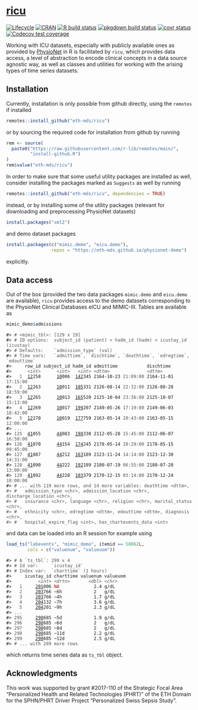 
<!-- README.md is generated from README.Rmd. Please edit that file -->

# [ricu](https://eth-mds.github.io/ricu/)

<!-- badges: start -->

[![Lifecycle](https://img.shields.io/badge/lifecycle-stable-brightgreen.svg)](https://lifecycle.r-lib.org/articles/stages.html#stable)
[![CRAN](https://www.r-pkg.org/badges/version/ricu)](https://cran.r-project.org/package=ricu)
[![R build
status](https://github.com/eth-mds/ricu/workflows/check/badge.svg)](https://github.com/eth-mds/ricu/actions?query=workflow%3Acheck)
[![pkgdown build
status](https://github.com/eth-mds/ricu/workflows/pkgdown/badge.svg)](https://github.com/eth-mds/ricu/actions?query=workflow%3Apkgdown)
[![covr
status](https://github.com/eth-mds/ricu/workflows/coverage/badge.svg)](https://github.com/eth-mds/ricu/actions?query=workflow%3Acoverage)
[![Codecov test
coverage](https://codecov.io/gh/eth-mds/ricu/branch/main/graph/badge.svg?token=gQisoami9F)](https://app.codecov.io/gh/eth-mds/ricu)
<!-- badges: end -->

Working with ICU datasets, especially with publicly available ones as
provided by [PhysioNet](https://physionet.org) in R is facilitated by
`ricu`, which provides data access, a level of abstraction to encode
clinical concepts in a data source agnostic way, as well as classes and
utilities for working with the arising types of time series datasets.

## Installation

Currently, installation is only possible from github directly, using the
`remotes` if installed

``` r
remotes::install_github("eth-mds/ricu")
```

or by sourcing the required code for installation from github by running

``` r
rem <- source(
  paste0("https://raw.githubusercontent.com/r-lib/remotes/main/",
         "install-github.R")
)
rem$value("eth-mds/ricu")
```

In order to make sure that some useful utility packages are installed as
well, consider installing the packages marked as `Suggests` as well by
running

``` r
remotes::install_github("eth-mds/ricu", dependencies = TRUE)
```

instead, or by installing some of the utility packages (relevant for
downloading and preprocessing PhysioNet datasets)

``` r
install.packages("xml2")
```

and demo dataset packages

``` r
install.packages(c("mimic.demo", "eicu.demo"),
                 repos = "https://eth-mds.github.io/physionet-demo")
```

explicitly.

## Data access

Out of the box (provided the two data packages `mimic.demo` and
`eicu.demo` are available), `ricu` provides access to the demo datasets
corresponding to the PhysioNet Clinical Databases eICU and MIMIC-III.
Tables are available as

``` r
mimic_demo$admissions
```

<PRE class="fansi fansi-output"><CODE>#&gt; <span style='color: #555555;'># &lt;mimic_tbl&gt;: [129 x 19]</span>
#&gt; <span style='color: #555555;'># ID options:  subject_id (patient) &lt; hadm_id (hadm) &lt; icustay_id (icustay)</span>
#&gt; <span style='color: #555555;'># Defaults:    `admission_type` (val)</span>
#&gt; <span style='color: #555555;'># Time vars:   `admittime`, `dischtime`, `deathtime`, `edregtime`, `edouttime`</span>
#&gt;     row_id subject_id hadm_id admittime           dischtime
#&gt;      <span style='color: #555555; font-style: italic;'>&lt;int&gt;</span>      <span style='color: #555555; font-style: italic;'>&lt;int&gt;</span>   <span style='color: #555555; font-style: italic;'>&lt;int&gt;</span> <span style='color: #555555; font-style: italic;'>&lt;dttm&gt;</span>              <span style='color: #555555; font-style: italic;'>&lt;dttm&gt;</span>
#&gt;   <span style='color: #555555;'>1</span>  <span style='text-decoration: underline;'>12</span>258      <span style='text-decoration: underline;'>10</span>006  <span style='text-decoration: underline;'>142</span>345 2164-10-23 <span style='color: #555555;'>21:09:00</span> 2164-11-01 <span style='color: #555555;'>17:15:00</span>
#&gt;   <span style='color: #555555;'>2</span>  <span style='text-decoration: underline;'>12</span>263      <span style='text-decoration: underline;'>10</span>011  <span style='text-decoration: underline;'>105</span>331 2126-08-14 <span style='color: #555555;'>22:32:00</span> 2126-08-28 <span style='color: #555555;'>18:59:00</span>
#&gt;   <span style='color: #555555;'>3</span>  <span style='text-decoration: underline;'>12</span>265      <span style='text-decoration: underline;'>10</span>013  <span style='text-decoration: underline;'>165</span>520 2125-10-04 <span style='color: #555555;'>23:36:00</span> 2125-10-07 <span style='color: #555555;'>15:13:00</span>
#&gt;   <span style='color: #555555;'>4</span>  <span style='text-decoration: underline;'>12</span>269      <span style='text-decoration: underline;'>10</span>017  <span style='text-decoration: underline;'>199</span>207 2149-05-26 <span style='color: #555555;'>17:19:00</span> 2149-06-03 <span style='color: #555555;'>18:42:00</span>
#&gt;   <span style='color: #555555;'>5</span>  <span style='text-decoration: underline;'>12</span>270      <span style='text-decoration: underline;'>10</span>019  <span style='text-decoration: underline;'>177</span>759 2163-05-14 <span style='color: #555555;'>20:43:00</span> 2163-05-15 <span style='color: #555555;'>12:00:00</span>
#&gt; <span style='color: #555555;'>...</span>
#&gt; <span style='color: #555555;'>125</span>  <span style='text-decoration: underline;'>41</span>055      <span style='text-decoration: underline;'>44</span>083  <span style='text-decoration: underline;'>198</span>330 2112-05-28 <span style='color: #555555;'>15:45:00</span> 2112-06-07 <span style='color: #555555;'>16:50:00</span>
#&gt; <span style='color: #555555;'>126</span>  <span style='text-decoration: underline;'>41</span>070      <span style='text-decoration: underline;'>44</span>154  <span style='text-decoration: underline;'>174</span>245 2178-05-14 <span style='color: #555555;'>20:29:00</span> 2178-05-15 <span style='color: #555555;'>09:45:00</span>
#&gt; <span style='color: #555555;'>127</span>  <span style='text-decoration: underline;'>41</span>087      <span style='text-decoration: underline;'>44</span>212  <span style='text-decoration: underline;'>163</span>189 2123-11-24 <span style='color: #555555;'>14:14:00</span> 2123-12-30 <span style='color: #555555;'>14:31:00</span>
#&gt; <span style='color: #555555;'>128</span>  <span style='text-decoration: underline;'>41</span>090      <span style='text-decoration: underline;'>44</span>222  <span style='text-decoration: underline;'>192</span>189 2180-07-19 <span style='color: #555555;'>06:55:00</span> 2180-07-20 <span style='color: #555555;'>13:00:00</span>
#&gt; <span style='color: #555555;'>129</span>  <span style='text-decoration: underline;'>41</span>092      <span style='text-decoration: underline;'>44</span>228  <span style='text-decoration: underline;'>103</span>379 2170-12-15 <span style='color: #555555;'>03:14:00</span> 2170-12-24 <span style='color: #555555;'>18:00:00</span>
#&gt; <span style='color: #555555;'># ... with 119 more rows, and 14 more variables: deathtime &lt;dttm&gt;,
#&gt; #   admission_type &lt;chr&gt;, admission_location &lt;chr&gt;, discharge_location &lt;chr&gt;,
#&gt; #   insurance &lt;chr&gt;, language &lt;chr&gt;, religion &lt;chr&gt;, marital_status &lt;chr&gt;,
#&gt; #   ethnicity &lt;chr&gt;, edregtime &lt;dttm&gt;, edouttime &lt;dttm&gt;, diagnosis &lt;chr&gt;,
#&gt; #   hospital_expire_flag &lt;int&gt;, has_chartevents_data &lt;int&gt;</span>
</CODE></PRE>

and data can be loaded into an R session for example using

``` r
load_ts("labevents", "mimic_demo", itemid == 50862L,
        cols = c("valuenum", "valueuom"))
```

<PRE class="fansi fansi-output"><CODE>#&gt; <span style='color: #555555;'># A `ts_tbl`: 299 x 4</span>
#&gt; <span style='color: #555555;'># Id var:     `icustay_id`</span>
#&gt; <span style='color: #555555;'># Index var:  `charttime` (1 hours)</span>
#&gt;     icustay_id charttime valuenum valueuom
#&gt;          <span style='color: #555555; font-style: italic;'>&lt;int&gt;</span> <span style='color: #555555; font-style: italic;'>&lt;drtn&gt;</span>       <span style='color: #555555; font-style: italic;'>&lt;dbl&gt;</span> <span style='color: #555555; font-style: italic;'>&lt;chr&gt;</span>
#&gt;   <span style='color: #555555;'>1</span>     <span style='text-decoration: underline;'>201</span>006 <span style='color: #BB0000;'>NA</span>             2.4 g/dL
#&gt;   <span style='color: #555555;'>2</span>     <span style='text-decoration: underline;'>203</span>766 ~6h            2   g/dL
#&gt;   <span style='color: #555555;'>3</span>     <span style='text-decoration: underline;'>203</span>766 ~4h            1.7 g/dL
#&gt;   <span style='color: #555555;'>4</span>     <span style='text-decoration: underline;'>204</span>132 ~7h            3.6 g/dL
#&gt;   <span style='color: #555555;'>5</span>     <span style='text-decoration: underline;'>204</span>201 ~9h            2.3 g/dL
#&gt; <span style='color: #555555;'>...</span>
#&gt; <span style='color: #555555;'>295</span>     <span style='text-decoration: underline;'>298</span>685 ~5d            1.9 g/dL
#&gt; <span style='color: #555555;'>296</span>     <span style='text-decoration: underline;'>298</span>685 ~6d            2   g/dL
#&gt; <span style='color: #555555;'>297</span>     <span style='text-decoration: underline;'>298</span>685 ~8d            2   g/dL
#&gt; <span style='color: #555555;'>298</span>     <span style='text-decoration: underline;'>298</span>685 ~11d           2.2 g/dL
#&gt; <span style='color: #555555;'>299</span>     <span style='text-decoration: underline;'>298</span>685 ~12d           2.5 g/dL
#&gt; <span style='color: #555555;'># ... with 289 more rows</span>
</CODE></PRE>

which returns time series data as `ts_tbl` object.

## Acknowledgments

This work was supported by grant \#2017-110 of the Strategic Focal Area
“Personalized Health and Related Technologies (PHRT)” of the ETH Domain
for the SPHN/PHRT Driver Project “Personalized Swiss Sepsis Study”.
